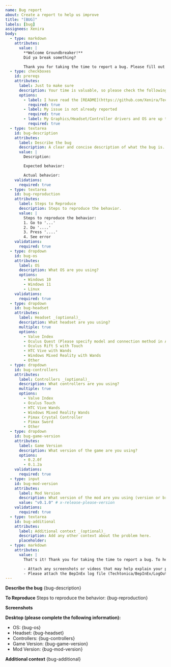 ```yaml
---
name: Bug report
about: Create a report to help us improve
title: "[BUG]"
labels: [bug]
assignees: Xenira
body:
  - type: markdown
    attributes:
      value: |
        **Welcome Groundbreaker!**
        Did ya break something?

        Thank you for taking the time to report a bug. Please fill out the following information to help me fix the issue and get you back to breaking the game instead of this mod.
  - type: checkboxes
    id: prereqs
    attributes:
      label: Just to make sure
      description: Your time is valuable, so please check the following before submitting a bug report.
      options:
        - label: I have read the [README](https://github.com/Xenira/TechtonicaVR)
          required: true
        - label: My issue is not already reported
          required: true
        - label: My Graphics/Headset/Controller drivers and OS are up to date
          required: true
  - type: textarea
    id: bug-description
    attributes:
      label: Describe the bug
      description: A clear and concise description of what the bug is.
      value: |
        Description:

        Expected behavior:

        Actual behavior:
    validations:
      required: true
  - type: textarea
    id: bug-reproduction
    attributes:
      label: Steps to Reproduce
      description: Steps to reproduce the behavior.
      value: |
        Steps to reproduce the behavior:
        1. Go to '...'
        2. Do '....'
        3. Press '....'
        4. See error
    validations:
      required: true
  - type: dropdown
    id: bug-os
    attributes:
      label: OS
      description: What OS are you using?
      options:
        - Windows 10
        - Windows 11
        - Linux
    validations:
      required: true
  - type: dropdown
    id: bug-headset
    attributes:
      label: Headset _(optional)_
      description: What headset are you using?
      multiple: true
      options:
        - Valve Index
        - Oculus Quest (Please specify model and connection method in Additional context)
        - Oculus Rift S with Touch
        - HTC Vive with Wands
        - Windows Mixed Reality with Wands
        - Other
  - type: dropdown
    id: bug-controllers
    attributes:
      label: Controllers _(optional)_
      description: What controllers are you using?
      multiple: true
      options:
        - Valve Index
        - Oculus Touch
        - HTC Vive Wands
        - Windows Mixed Reality Wands
        - Pimax Crystal Controller
        - Pimax Sword
        - Other
  - type: dropdown
    id: bug-game-version
    attributes:
      label: Game Version
      description: What version of the game are you using?
      options:
        - 0.2.0f
        - 0.1.2a
    validations:
      required: true
  - type: input
    id: bug-mod-version
    attributes:
      label: Mod Version
      description: What version of the mod are you using (version or branch)?
      value: "v0.1.0" # x-release-please-version
    validations:
      required: true
  - type: textarea
    id: bug-additional
    attributes:
      label: Additional context _(optional)_
      description: Add any other context about the problem here.
      placeholder:
  - type: markdown
    attributes:
      value: |
        That's it! Thank you for taking the time to report a bug. To help me further, please

        - Attach any screenshots or videos that may help explain your problem.
        - Please attach the BepInEx log file (Techtonica/BepInEx/LogOutput.log)
---
```


**Describe the bug**
{bug-description}

**To Reproduce**
Steps to reproduce the behavior:
{bug-reproduction}

**Screenshots**
<!-- If applicable, add screenshots to help explain your problem. -->

**Desktop (please complete the following information):**
 - OS: {bug-os}
 - Headset: {bug-headset}
 - Controllers: {bug-controllers}
 - Game Version: {bug-game-version}
 - Mod Version: {bug-mod-version}

**Additional context**
{bug-additional}
